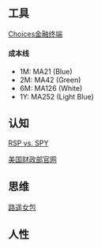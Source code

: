 ## 工具

[Choices金融终端](https://choice.eastmoney.com/)

#### 成本线
- 1M: MA21 (Blue)
- 2M: MA42 (Green)
- 6M: MA126 (White)
- 1Y: MA252 (Light Blue)

## 认知

[RSP vs. SPY]()

[美国财政部官网]()

## 思维

[路遥女包]()

## 人性
